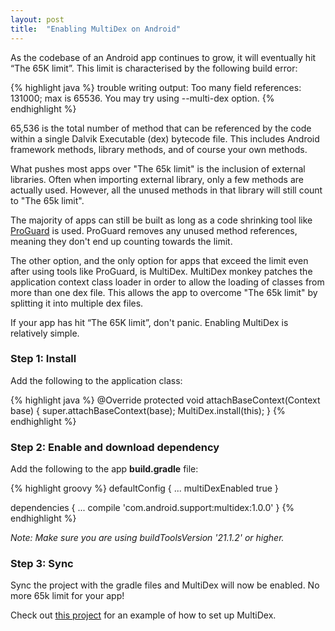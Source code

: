 ```yaml
---
layout: post
title:  "Enabling MultiDex on Android"
---
```


As the codebase of an Android app continues to grow, it will eventually hit “The 65K limit”. This limit is characterised by the following build error:

{% highlight java %}
trouble writing output:
Too many field references: 131000; max is 65536.
You may try using --multi-dex option.
{% endhighlight %}

<!--more-->

65,536 is the total number of method that can be referenced by the code within a single Dalvik Executable (dex) bytecode file. This includes Android framework methods, library methods, and of course your own methods.

What pushes most apps over "The 65k limit" is the inclusion of external libraries. Often when importing external library, only a few methods are actually used. However, all the unused methods in that library will still count to "The 65k limit".

The majority of apps can still be built as long as a code shrinking tool like [ProGuard] is used. ProGuard removes any unused method references, meaning they don't end up counting towards the limit.

The other option, and the only option for apps that exceed the limit even after using tools like ProGuard, is MultiDex. MultiDex monkey patches the application context class loader in order to allow the loading of classes from more than one dex file. This allows the app to overcome "The 65k limit" by splitting it into multiple dex files.

If your app has hit “The 65K limit”, don't panic. Enabling MultiDex is relatively simple.

### Step 1: Install
Add the following to the application class:

{% highlight java %}
@Override
protected void attachBaseContext(Context base) {
    super.attachBaseContext(base);
    MultiDex.install(this);
}
{% endhighlight %}

### Step 2: Enable and download dependency
Add the following to the app **build.gradle** file:

{% highlight groovy %}
defaultConfig {
    ...
    multiDexEnabled true
}

dependencies {
    ...
    compile 'com.android.support:multidex:1.0.0'
}
{% endhighlight %}

*Note: Make sure you are using buildToolsVersion '21.1.2' or higher.*

### Step 3: Sync
Sync the project with the gradle files and MultiDex will now be enabled. No more 65k limit for your app!

Check out [this project] for an example of how to set up MultiDex.

[ProGuard]: https://proguard.sourceforge.net/
[this project]: https://github.com/andersmurphy/chain/commit/4462327da5849f6ac7c4a41e290d84dc6f016b21
